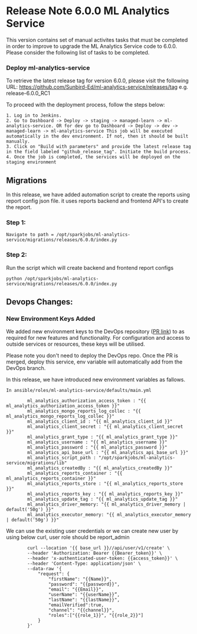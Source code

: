 # Release Note 6.0.0 ML Analytics Service

This version contains set of manual activites tasks that must be completed in order to improve to upgrade the ML Analytics Service code to 6.0.0. Please consider the following list of tasks to be completed.


### Deploy ml-analytics-service

To retrieve the latest release tag for version 6.0.0, please visit the following URL: https://github.com/Sunbird-Ed/ml-analytics-service/releases/tag e.g. release-6.0.0_RC1


To proceed with the deployment process, follow the steps below:

    1. Log in to Jenkins.
    2. Go to Dashboard -> Deploy -> staging -> managed-learn -> ml-analytics-service. OR for dev go to Dashboard -> Deploy -> dev -> managed-learn -> ml-analytics-service This job will be executed automatically in the dev environment. If not, then it should be built manually.
    3. Click on "Build with parameters" and provide the latest release tag in the field labeled "github_release_tag". Initiate the build process.
    4. Once the job is completed, the services will be deployed on the staging environment



## Migrations

In this release, we have added automation script to create the reports using report config json file. it uses reports backend and frontend API's to create the report.

### Step 1:

    Navigate to path = /opt/sparkjobs/ml-analytics-service/migrations/releases/6.0.0/index.py

### Step 2:

Run the script which will create backend and frontend report configs 

    python /opt/sparkjobs/ml-analytics-service/migrations/releases/6.0.0/index.py

## Devops Changes:
    

### New Environment Keys Added

We added new environment keys to the DevOps repository ([PR link](https://github.com/project-sunbird/sunbird-devops/pull/3846)) to as required for new features and functionality. For configuration and access to outside services or resources, these keys will be utilised.

Please note you don't need to deploy the DevOps repo. Once the PR is merged, deploy this service, env variable will automatically add from the DevOps branch.

In this release, we have introduced new environment variables as fallows. 

    In ansible/roles/ml-analytics-service/defaults/main.yml

            ml_analytics_authorization_access_token : "{{ ml_analytics_authorization_access_token }}"
            ml_analytics_mongo_reports_log_collec : "{{ ml_analytics_mongo_reports_log_collec }}"
            ml_analytics_client_id : "{{ ml_analytics_client_id }}"
            ml_analytics_client_secret : "{{ ml_analytics_client_secret }}"
            ml_analytics_grant_type : "{{ ml_analytics_grant_type }}"
            ml_analytics_username : "{{ ml_analytics_username }}"
            ml_analytics_password : "{{ ml_analytics_password }}"
            ml_analytics_api_base_url : "{{ ml_analytics_api_base_url }}"
            ml_analytics_script_path : "/opt/sparkjobs/ml-analytics-service/migrations/lib"
            ml_analytics_createdBy : "{{ ml_analytics_createdBy }}"
            ml_analytics_reports_container : "{{ ml_analytics_reports_container }}"
            ml_analytics_reports_store : "{{ ml_analytics_reports_store }}"
            ml_analytics_reports_key : "{{ ml_analytics_reports_key }}"
            ml_analytics_update_tag : "{{ ml_analytics_update_tag }}"
            ml_analytics_driver_memory: "{{ ml_analytics_driver_memory | default('50g') }}"
            ml_analytics_executor_memory: "{{ ml_analytics_executor_memory | default('50g') }}"


   We can use the existing user credentials or we can create new user by using below curl, user role should be report_admin

            curl --location '{{ base_url }}//api/user/v1/create' \
            --header 'Authorization: Bearer {{Bearer_token}}' \
            --header 'x-authenticated-user-token: {{access_token}}' \
            --header 'Content-Type: application/json' \
            --data-raw '{
                "request": {
                    "firstName": "{{Name}}",
                    "password": "{{password}}",
                    "email": "{{Email}}",
                    "userName": "{{userName}}”,
                    "lastName": "{{lastName}}",
                    "emailVerified":true,
                    "channel": "{{channel}}",
                    "roles":["{{role_1}}", "{{role_2}}"]
                }
            }'


     
